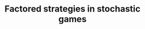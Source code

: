 ---
title: Factored strategies in stochastic games
institute: (2025) UC Berkeley Probability Seminar
year:
certificate_url: 
excerpt: 
order: 4
---